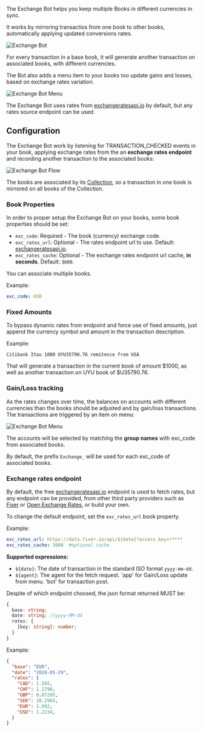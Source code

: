 The Exchange Bot helps you keep multiple Books in different currencies in sync.

It works by mirroring transactios from one book to other books, automatically applying updated conversions rates.

![Exchange Bot](https://docs.google.com/drawings/d/e/2PACX-1vTAW6vvlAPHup58L5mwdiQnUVoSxHbf890GJiHYVkLmzhAc0kaGsb8B721vc1pRFVXp2OWx8rBiACMR/pub?w=949&h=436)


For every transaction in a base book, it will generate another transaction on associated books, with different currencies.

The Bot also adds a menu item to your books too update gains and losses, based on exchange rates variation.

![Exchange Bot Menu](https://docs.google.com/drawings/d/e/2PACX-1vSA-k4mJouFSGPUc8wH2J6o67qKs7jxYkk4VygH-6WA5uwdPAw5k5Jq42MhIvznj0EszPrAlIU_pHXm/pub?w=1200&h=400)

The Exchange Bot uses rates from [exchangeratesapi.io](https://exchangeratesapi.io/) by default, but any rates source endpoint can be used.

<!-- ## Sponsors ❤

[<img src='https://storage.googleapis.com/bkper-public/logos/ppv-logo.png' height='50'>](http://ppv.com.uy/)
&nbsp;
[<img src='https://storage.googleapis.com/bkper-public/logos/brain-logo.webp' height='50'>](https://www.brain.uy/) -->


## Configuration

The Exchange Bot work by listening for TRANSACTION_CHECKED events in your book, applying exchange rates from the an **exchange rates endpoint** and recording another transaction to the associated books:

![Exchange Bot Flow](https://docs.google.com/drawings/d/e/2PACX-1vSgg3HznU8deJsYNuZx57XvOusDTg-t6MwNIBpF2RuJRMzz-eFY4LhbCP1giOaO1mR3pD3K1gvEIz5i/pub?w=960&h=416)

The books are associated by its [Collection](https://help.bkper.com/en/articles/4208937-work-with-multiple-books), so a transaction in one book is mirrored on all books of the Collection.

### Book Properties

In order to proper setup the Exchange Bot on your books, some book properties should be set:

- ```exc_code```: Required - The book (currency) exchange code.
- ```exc_rates_url```: Optional - The rates endpoint url to use. Default: [exchangeratesapi.io](https://exchangeratesapi.io/). 
- ```exc_rates_cache```: Optional - The exchange rates endpoint url cache, **in seconds**. Default: ```3600```.

You can associate multiple books.

Example:
```yaml
exc_code: USD
```

### Fixed Amounts

To bypass dynamic rates from endpoint and force use of fixed amounts, just append the currency symbol and amount in the transaction description.

Example:
```
Citibank Itau 1000 UYU35790.76 remitence from USA
```

That will generate a transaction in the current book of amount $1000, as well as another transaction on UYU book of $U35790.76.

### Gain/Loss tracking

As the rates changes over time, the balances on accounts with different currencies than the books should be adjusted and by gain/loss transactions. The transactions are triggered by an item on menu:

![Exchange Bot Menu](https://docs.google.com/drawings/d/e/2PACX-1vSA-k4mJouFSGPUc8wH2J6o67qKs7jxYkk4VygH-6WA5uwdPAw5k5Jq42MhIvznj0EszPrAlIU_pHXm/pub?w=1200&h=400)

The accounts will be selected by matching the **group names** with exc_code from associated books.

By default, the prefix ```Exchange_```  will be used for each exc_code of associated books. 


### Exchange rates endpoint

By default, the free [exchangeratesapi.io](https://exchangeratesapi.io/) endpoint is used to fetch rates, but any endpoint can be provided, from other third party providers such as [Fixer](https://fixer.io/) or [Open Exchange Rates](https://openexchangerates.org/), or build your own. 

To change the default endpoint, set the ```exc_rates_url``` book property. 

Example:
```yaml
exc_rates_url: https://data.fixer.io/api/${date}?access_key=*****
exc_rates_cache: 3600  #optional cache
```

**Supported expressions:**

- ```${date}```: The date of transaction in the standard ISO format ```yyyy-mm-dd```.
- ```${agent}```: The agent for the fetch request. 'app' for Gain/Loss update from menu. 'bot' for transaction post.


Despite of which endpoint choosed, the json format returned MUST be:

```typescript
{
  base: string;
  date: string; //yyyy-MM-dd
  rates: {
    [key: string]: number;
  }
}
```

Example:

```json
{
  "base": "EUR",
  "date": "2020-05-29",
  "rates": {
    "CAD": 1.565,
    "CHF": 1.1798,
    "GBP": 0.87295,
    "SEK": 10.2983,
    "EUR": 1.092,
    "USD": 1.2234,
  }
}


